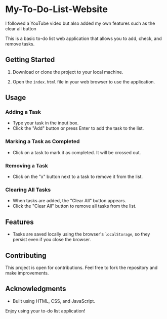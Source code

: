 # My-To-Do-List-Website
I followed a YouTube video but also added my own features such as the clear all button

This is a basic to-do list web application that allows you to add, check, and remove tasks.

## Getting Started

1. Download or clone the project to your local machine.

2. Open the `index.html` file in your web browser to use the application.

## Usage

### Adding a Task

- Type your task in the input box.
- Click the "Add" button or press Enter to add the task to the list.

### Marking a Task as Completed

- Click on a task to mark it as completed. It will be crossed out.

### Removing a Task

- Click on the "x" button next to a task to remove it from the list.

### Clearing All Tasks

- When tasks are added, the "Clear All" button appears.
- Click the "Clear All" button to remove all tasks from the list.

## Features

- Tasks are saved locally using the browser's `localStorage`, so they persist even if you close the browser.

## Contributing

This project is open for contributions. Feel free to fork the repository and make improvements.

## Acknowledgments

- Built using HTML, CSS, and JavaScript.

Enjoy using your to-do list application!

